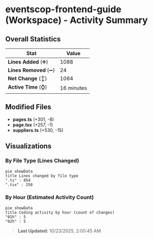 # eventscop-frontend-guide (Workspace) - Activity Summary 

## Overall Statistics

| Stat                   | Value                                                             |
| ---------------------- | ----------------------------------------------------------------- |
| **Lines Added** (➕)   | 1088                                          |
| **Lines Removed** (➖) | 24                                        |
| **Net Change** (↕)    | 1064                |
| **Active Time** (⌚)   | 16 minutes |


## Modified Files
- **pages.ts** (+301, -8)
- **page.tsx** (+257, -1)
- **suppliers.ts** (+530, -15)

## Visualizations

### By File Type (Lines Changed)

```mermaid
pie showData
title Lines changed by file type
".ts" : 854
".tsx" : 258
```

### By Hour (Estimated Activity Count)

```mermaid
pie showData
title Coding activity by hour (count of changes)
"01h" : 5
"02h" : 5
```


> **Last Updated:** 10/23/2025, 2:00:45 AM